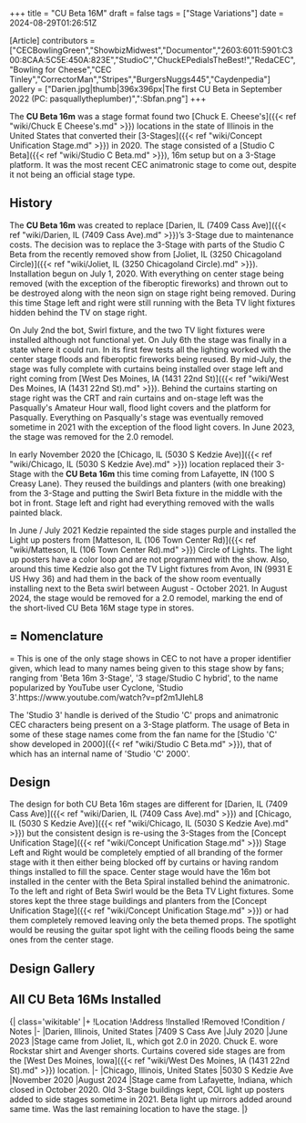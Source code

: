 +++
title = "CU Beta 16M"
draft = false
tags = ["Stage Variations"]
date = 2024-08-29T01:26:51Z

[Article]
contributors = ["CECBowlingGreen","ShowbizMidwest","Documentor","2603:6011:5901:C300:8CAA:5C5E:450A:823E","StudioC","ChuckEPediaIsTheBest!","RedaCEC","Bowling for Cheese","CEC Tinley","CorrectorMan","Stripes","BurgersNuggs445","Caydenpedia"]
gallery = ["Darien.jpg|thumb|396x396px|The first CU Beta in September 2022 (PC: pasquallytheplumber)",":Sbfan.png"]
+++


The <b>CU Beta 16m</b> was a stage format found two [Chuck E. Cheese's]({{< ref "wiki/Chuck E Cheese's.md" >}}) locations in the state of Illinois in the United States that converted their [3-Stages]({{< ref "wiki/Concept Unification Stage.md" >}}) in 2020. The stage consisted of a [Studio C Beta]({{< ref "wiki/Studio C Beta.md" >}}), 16m setup but on a 3-Stage platform. It was the most recent CEC animatronic stage to come out, despite it not being an official stage type.

<h2> History </h2>
The <b>CU Beta 16m</b> was created to replace [Darien, IL (7409 Cass Ave)]({{< ref "wiki/Darien, IL (7409 Cass Ave).md" >}})’s 3-Stage due to maintenance costs. The decision was to replace the 3-Stage with parts of the Studio C Beta from the recently removed show from [Joliet, IL (3250 Chicagoland Circle)]({{< ref "wiki/Joliet, IL (3250 Chicagoland Circle).md" >}}). Installation begun on July 1, 2020. With everything on center stage being removed (with the exception of the fiberoptic fireworks) and thrown out to be destroyed along with the neon sign on stage right being removed.  During this time Stage left and right were still running with the Beta TV light fixtures hidden behind the TV on stage right. 

On July 2nd the bot, Swirl fixture, and the two TV light fixtures were installed although not functional yet. On July 6th the stage was finally in a state where it could run. In its first few tests all the lighting worked with the center stage floods and fiberoptic fireworks being reused. By mid-July, the stage was fully complete with curtains being installed over stage left and right coming from [West Des Moines, IA (1431 22nd St)]({{< ref "wiki/West Des Moines, IA (1431 22nd St).md" >}}). Behind the curtains starting on stage right was the CRT and rain curtains and on-stage left was the Pasqually's Amateur Hour wall, flood light covers and the platform for Pasqually. Everything on Pasqually's stage was eventually removed sometime in 2021 with the exception of the flood light covers. In June 2023, the stage was removed for the 2.0 remodel.

In early November 2020 the [Chicago, IL (5030 S Kedzie Ave)]({{< ref "wiki/Chicago, IL (5030 S Kedzie Ave).md" >}}) location replaced their 3-Stage with the <b>CU Beta 16m</b> this time coming from Lafayette, IN (100 S Creasy Lane). They reused the buildings and planters (with one breaking) from the 3-Stage and putting the Swirl Beta fixture in the middle with the bot in front. Stage left and right had everything removed with the walls painted black.  

In June / July 2021 Kedzie repainted the side stages purple and installed the Light up posters from [Matteson, IL (106 Town Center Rd)]({{< ref "wiki/Matteson, IL (106 Town Center Rd).md" >}}) Circle of Lights. The light up posters have a color loop and are not programmed with the show. Also, around this time Kedzie also got the TV Light fixtures from Avon, IN (9931 E US Hwy 36) and had them in the back of the show room eventually installing next to the Beta swirl between August - October 2021. In August 2024, the stage would be removed for a 2.0 remodel, marking the end of the short-lived CU Beta 16M stage type in stores. 

<h2>= Nomenclature </h2>=
This is one of the only stage shows in CEC to not have a proper identifier given, which lead to many names being given to this stage show by fans; ranging from 'Beta 16m 3-Stage', '3 stage/Studio C hybrid', to the name popularized by YouTube user Cyclone, 'Studio 3'.<ref></ref><ref>https://www.youtube.com/watch?v=pf2m1JIehL8</ref>

The 'Studio 3' handle is derived of the Studio 'C' props and animatronic CEC characters being present on a 3-Stage platform. The usage of Beta in some of these stage names come from the fan name for the [Studio 'C' show developed in 2000]({{< ref "wiki/Studio C Beta.md" >}}), that of which has an internal name of 'Studio 'C' 2000'.

<h2> Design </h2>
The design for both CU Beta 16m stages are different for [Darien, IL (7409 Cass Ave)]({{< ref "wiki/Darien, IL (7409 Cass Ave).md" >}}) and [Chicago, IL (5030 S Kedzie Ave)]({{< ref "wiki/Chicago, IL (5030 S Kedzie Ave).md" >}}) but the consistent design is re-using the 3-Stages from the [Concept Unification Stage]({{< ref "wiki/Concept Unification Stage.md" >}}) Stage Left and Right would be completely emptied of all branding of the former stage with it then either being blocked off by curtains or having random things installed to fill the space. Center stage would have the 16m bot installed in the center with the Beta Spiral installed behind the animatronic. To the left and right of Beta Swirl would be the Beta TV Light fixtures. Some stores kept the three stage buildings and planters from the [Concept Unification Stage]({{< ref "wiki/Concept Unification Stage.md" >}}) or had them completely removed leaving only the beta themed props. The spotlight would be reusing the guitar spot light with the ceiling floods being the same ones from the center stage. 

<h2> Design Gallery </h2>


<h2> All CU Beta 16Ms Installed </h2>
{| class='wikitable'
|+
!Location
!Address
!Installed
!Removed
!Condition / Notes
|-
|Darien, Illinois, United States
|7409 S Cass Ave
|July 2020
|June 2023
|Stage came from Joliet, IL, which got 2.0 in 2020. Chuck E. wore Rockstar shirt and Avenger shorts. Curtains covered side stages are from the [West Des Moines, Iowa]({{< ref "wiki/West Des Moines, IA (1431 22nd St).md" >}}) location.
|-
|Chicago, Illinois, United States
|5030 S Kedzie Ave
|November 2020
|August 2024
|Stage came from Lafayette, Indiana, which closed in October 2020. Old 3-Stage buildings kept, COL light up posters added to side stages sometime in 2021. Beta light up mirrors added around same time. Was the last remaining location to have the stage.
|}